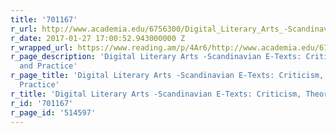 ```yaml
---
title: '701167'
r_url: http://www.academia.edu/6756300/Digital_Literary_Arts_-Scandinavian_E-Texts_Criticism_Theory_and_Practice
r_date: 2017-01-27 17:00:52.943000000 Z
r_wrapped_url: https://www.reading.am/p/4Ar6/http://www.academia.edu/6756300/Digital_Literary_Arts_-Scandinavian_E-Texts_Criticism_Theory_and_Practice
r_page_description: 'Digital Literary Arts -Scandinavian E-Texts: Criticism, Theory,
  and Practice'
r_page_title: 'Digital Literary Arts -Scandinavian E-Texts: Criticism, Theory, and
  Practice'
r_title: 'Digital Literary Arts -Scandinavian E-Texts: Criticism, Theory, and Practice'
r_id: '701167'
r_page_id: '514597'
---
```


